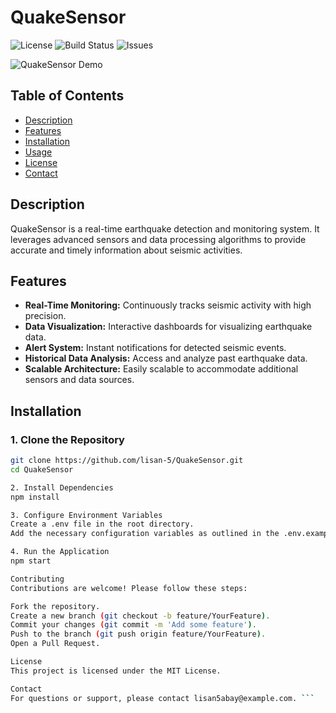 # QuakeSensor

![License](https://img.shields.io/badge/License-MIT-blue.svg)
![Build Status](https://img.shields.io/github/actions/workflow/status/lisan-5/QuakeSensor/ci.yml?branch=main)
![Issues](https://img.shields.io/github/issues/lisan-5/QuakeSensor)

![QuakeSensor Demo](screenshots/demo.gif)

## Table of Contents

- [Description](#description)
- [Features](#features)
- [Installation](#installation)
- [Usage](#usage)
- [License](#license)
- [Contact](#contact)

## Description

QuakeSensor is a real-time earthquake detection and monitoring system. It leverages advanced sensors and data processing algorithms to provide accurate and timely information about seismic activities.

## Features

- **Real-Time Monitoring:** Continuously tracks seismic activity with high precision.
- **Data Visualization:** Interactive dashboards for visualizing earthquake data.
- **Alert System:** Instant notifications for detected seismic events.
- **Historical Data Analysis:** Access and analyze past earthquake data.
- **Scalable Architecture:** Easily scalable to accommodate additional sensors and data sources.

## Installation

### 1. Clone the Repository

```bash
git clone https://github.com/lisan-5/QuakeSensor.git
cd QuakeSensor

2. Install Dependencies
npm install

3. Configure Environment Variables
Create a .env file in the root directory.
Add the necessary configuration variables as outlined in the .env.example file.

4. Run the Application
npm start

Contributing
Contributions are welcome! Please follow these steps:

Fork the repository.
Create a new branch (git checkout -b feature/YourFeature).
Commit your changes (git commit -m 'Add some feature').
Push to the branch (git push origin feature/YourFeature).
Open a Pull Request.

License
This project is licensed under the MIT License.

Contact
For questions or support, please contact lisan5abay@example.com. ```
